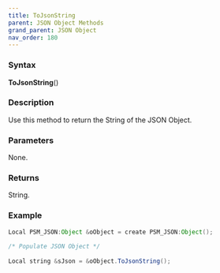```yaml
---
title: ToJsonString
parent: JSON Object Methods
grand_parent: JSON Object
nav_order: 180
---
```


### [](#header-3)Syntax

**ToJsonString**()

### [](#header-3)Description

Use this method to return the String of the JSON Object.

### [](#header-3)Parameters

None.

### [](#header-3)Returns

String.

### [](#header-3)Example

```java
Local PSM_JSON:Object &oObject = create PSM_JSON:Object();
   
/* Populate JSON Object */
   
Local string &sJson = &oObject.ToJsonString();
```
